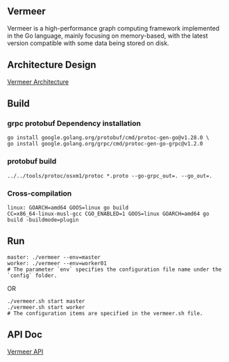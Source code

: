 ## Vermeer
Vermeer is a high-performance graph computing framework implemented in the Go language, mainly focusing on memory-based, with the latest version compatible with some data being stored on disk.

## Architecture Design
[Vermeer Architecture](docs/architecture.md)

## Build 

### grpc protobuf Dependency installation
````
go install google.golang.org/protobuf/cmd/protoc-gen-go@v1.28.0 \
go install google.golang.org/grpc/cmd/protoc-gen-go-grpc@v1.2.0
````

### protobuf build

````
../../tools/protoc/osxm1/protoc *.proto --go-grpc_out=. --go_out=.
````

### Cross-compilation

````
linux: GOARCH=amd64 GOOS=linux go build 
CC=x86_64-linux-musl-gcc CGO_ENABLED=1 GOOS=linux GOARCH=amd64 go build -buildmode=plugin
````

## Run

```
master: ./vermeer --env=master
worker: ./vermeer --env=worker01
# The parameter `env` specifies the configuration file name under the `config` folder.
```
OR

```
./vermeer.sh start master
./vermeer.sh start worker
# The configuration items are specified in the vermeer.sh file.
```


## API Doc
[Vermeer API](docs/api.md)


